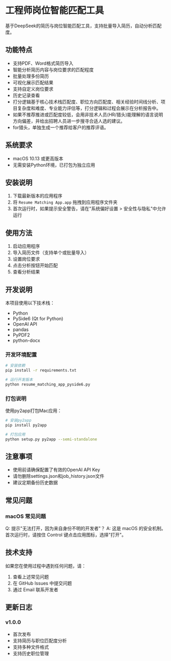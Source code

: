 # 工程师岗位智能匹配工具

基于DeepSeek的简历与岗位智能匹配工具，支持批量导入简历，自动分析匹配度。

## 功能特点

- 支持PDF、Word格式简历导入
- 智能分析简历内容与岗位要求的匹配程度
- 批量处理多份简历
- 可视化展示匹配结果
- 支持自定义岗位要求
- 历史记录查看
- 打分逻辑基于核心技术栈匹配度、职位方向匹配度、相关经验时间线分析、项目复杂度和难度、专业能力评估等，打分逻辑和过程会展示在分析报告中。
- 如果不推荐推进或匹配度较低，会用非技术人员(HR/猎头)能理解的语言说明方向偏差，并给出招聘人员进一步搜寻合适人选的建议。
- for猎头，单独生成一个推荐给客户的推荐评语。

## 系统要求

- macOS 10.13 或更高版本
- 无需安装Python环境，已打包为独立应用

## 安装说明

1. 下载最新版本的应用程序
2. 将 `Resume Matching App.app` 拖拽到应用程序文件夹
3. 首次运行时，如果提示安全警告，请在"系统偏好设置 > 安全性与隐私"中允许运行

## 使用方法

1. 启动应用程序
2. 导入简历文件（支持单个或批量导入）
3. 设置岗位要求
4. 点击分析按钮开始匹配
5. 查看分析结果

## 开发说明

本项目使用以下技术栈：

- Python
- PySide6 (Qt for Python)
- OpenAI API
- pandas
- PyPDF2
- python-docx

### 开发环境配置

```bash
# 安装依赖
pip install -r requirements.txt

# 运行开发版本
python resume_matching_app_pyside6.py
```

### 打包说明

使用py2app打包Mac应用：

```bash
# 安装py2app
pip install py2app

# 打包应用
python setup.py py2app --semi-standalone
```

## 注意事项

- 使用前请确保配置了有效的OpenAI API Key
- 请勿删除settings.json和job_history.json文件
- 建议定期备份历史数据

## 常见问题

### macOS 常见问题
Q: 提示"无法打开，因为来自身份不明的开发者"？
A: 这是 macOS 的安全机制。首次运行时，请按住 Control 键点击应用图标，选择"打开"。

## 技术支持

如果您在使用过程中遇到任何问题，请：
1. 查看上述常见问题
2. 在 GitHub Issues 中提交问题
3. 通过 Email 联系开发者

## 更新日志

### v1.0.0
- 首次发布
- 支持简历与职位匹配度分析
- 支持多种文件格式
- 支持历史职位管理 
